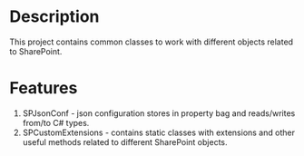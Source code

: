 # Description

This project contains common classes to work with different objects related to SharePoint.

# Features
1. SPJsonConf - json configuration stores in property bag and reads/writes from/to C# types.
1. SPCustomExtensions - contains static classes with extensions and other useful methods related to different SharePoint objects.